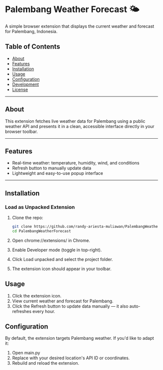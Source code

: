 # Palembang Weather Forecast 🌤️

A simple browser extension that displays the current weather and forecast for Palembang, Indonesia.

## Table of Contents

- [About](#about)  
- [Features](#features)  
- [Installation](#installation)  
- [Usage](#usage)  
- [Configuration](#configuration)  
- [Development](#development)  
- [License](#license)  

---

## About

This extension fetches live weather data for Palembang using a public weather API and presents it in a clean, accessible interface directly in your browser toolbar.

---

## Features

- Real-time weather: temperature, humidity, wind, and conditions   
- Refresh button to manually update data  
- Lightweight and easy-to-use popup interface  

---

## Installation

### Load as Unpacked Extension

1. Clone the repo:
   ```bash
   git clone https://github.com/randy-ariesta-muliawan/PalembangWeatherForecast.git
   cd PalembangWeatherForecast
2. Open chrome://extensions/ in Chrome.
3. Enable Developer mode (toggle in top-right).
4. Click Load unpacked and select the project folder.

5. The extension icon should appear in your toolbar.

## Usage
1. Click the extension icon.
2. View current weather and forecast for Palembang.
3. Click the Refresh button to update data manually — it also auto-refreshes every hour.

## Configuration
By default, the extension targets Palembang weather. If you'd like to adapt it:
1. Open main.py
2. Replace with your desired location's API ID or coordinates.
3. Rebuild and reload the extension.
